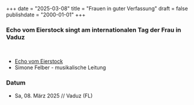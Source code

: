 ﻿﻿+++
date = "2025-03-08"
title = "Frauen in guter Verfassung"
draft = false
publishdate = "2000-01-01"
+++
### Echo vom Eierstock singt am internationalen Tag der Frau in Vaduz
<br>


* [Echo vom Eierstock](https://www.echovomeierstock.ch/)
* Simone Felber - musikalische Leitung


### Datum

* Sa, 08. März 2025  // Vaduz (FL)
